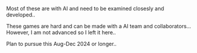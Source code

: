 Most of these are with AI and need to be examined closesly and developed..

These games are hard and can be made with a AI team and collaborators... However, I am not advanced so I left it here..

Plan to pursue this Aug-Dec 2024 or longer..
